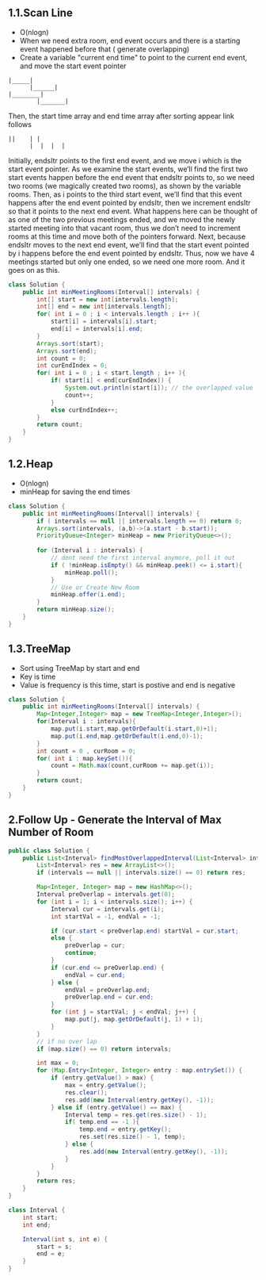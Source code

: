 ## 1.1.Scan Line
* O(nlogn)
*  When we need extra room, end event occurs and there is a starting event happened before that ( generate overlapping)
* Create a variable "current end time" to point to the current end event, and move the start event pointer

```
|_____|
      |______|
|________|
        |_______|

```
Then, the start time array and end time array after sorting appear link follows

```
||    | |
      |  |  |  | 
```
Initially, endsItr points to the first end event, and we move i which is the start event pointer. As we examine the start events, we’ll find the first two start events happen before the end event that endsItr points to, so we need two rooms (we magically created two rooms), as shown by the variable rooms. Then, as i points to the third start event, we’ll find that this event happens after the end event pointed by endsItr, then we increment endsItr so that it points to the next end event. What happens here can be thought of as one of the two previous meetings ended, and we moved the newly started meeting into that vacant room, thus we don’t need to increment rooms at this time and move both of the pointers forward.
Next, because endsItr moves to the next end event, we’ll find that the start event pointed by i happens before the end event pointed by endsItr. Thus, now we have 4 meetings started but only one ended, so we need one more room. And it goes on as this.



```java
class Solution {
    public int minMeetingRooms(Interval[] intervals) {
        int[] start = new int[intervals.length];
        int[] end = new int[intervals.length];
        for( int i = 0 ; i < intervals.length ; i++ ){
            start[i] = intervals[i].start;
            end[i] = intervals[i].end;
        }
        Arrays.sort(start);
        Arrays.sort(end);
        int count = 0;
        int curEndIndex = 0;
        for( int i = 0 ; i < start.length ; i++ ){
            if( start[i] < end[curEndIndex]) {
                System.out.println(start[i]); // the overlapped value
                count++;
            }
            else curEndIndex++;
        } 
        return count;  
    }
}
```

## 1.2.Heap
* O(nlogn)
* minHeap for saving the end times

```java
class Solution {
    public int minMeetingRooms(Interval[] intervals) {
        if ( intervals == null || intervals.length == 0) return 0;
        Arrays.sort(intervals, (a,b)->(a.start - b.start));
        PriorityQueue<Integer> minHeap = new PriorityQueue<>();
        
        for (Interval i : intervals) {
            // dont need the first interval anymore, poll it out
            if ( !minHeap.isEmpty() && minHeap.peek() <= i.start){
                minHeap.poll();    
            }
            // Use or Create New Room
            minHeap.offer(i.end);
        }
        return minHeap.size();
    }
}
```


## 1.3.TreeMap
* Sort using TreeMap by start and end 
* Key is time
* Value is frequency is this time, start is postive and end is negative

```java
class Solution {
    public int minMeetingRooms(Interval[] intervals) {
        Map<Integer,Integer> map = new TreeMap<Integer,Integer>();
        for(Interval i : intervals){
            map.put(i.start,map.getOrDefault(i.start,0)+1);
            map.put(i.end,map.getOrDefault(i.end,0)-1);
        }
        int count = 0 , curRoom = 0;
        for( int i : map.keySet()){
            count = Math.max(count,curRoom += map.get(i));
        }
        return count;
    }
}
```

## 2.Follow Up - Generate the Interval of Max Number of Room

```java
public class Solution {
    public List<Interval> findMostOverlappedInterval(List<Interval> intervals) {
        List<Interval> res = new ArrayList<>();
        if (intervals == null || intervals.size() == 0) return res;

        Map<Integer, Integer> map = new HashMap<>();
        Interval preOverlap = intervals.get(0);
        for (int i = 1; i < intervals.size(); i++) {
            Interval cur = intervals.get(i);
            int startVal = -1, endVal = -1;

            if (cur.start < preOverlap.end) startVal = cur.start;
            else {
                preOverlap = cur;
                continue;
            }
            if (cur.end <= preOverlap.end) {
                endVal = cur.end;
            } else {
                endVal = preOverlap.end;
                preOverlap.end = cur.end;
            }
            for (int j = startVal; j < endVal; j++) {
                map.put(j, map.getOrDefault(j, 1) + 1);
            }
        }
        // if no over lap
        if (map.size() == 0) return intervals;

        int max = 0;
        for (Map.Entry<Integer, Integer> entry : map.entrySet()) {
            if (entry.getValue() > max) {
                max = entry.getValue();
                res.clear();
                res.add(new Interval(entry.getKey(), -1));
            } else if (entry.getValue() == max) {
                Interval temp = res.get(res.size() - 1);
                if( temp.end == -1 ){
                    temp.end = entry.getKey();
                    res.set(res.size() - 1, temp);
                } else {
                    res.add(new Interval(entry.getKey(), -1));
                }
            }
        }
        return res;
    }
}

class Interval {
    int start;
    int end;

    Interval(int s, int e) {
        start = s;
        end = e;
    }
}

```